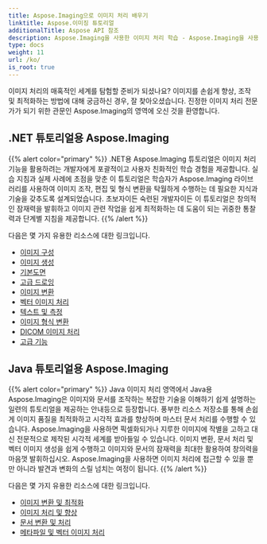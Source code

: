 ```yaml
---
title: Aspose.Imaging으로 이미지 처리 배우기
linktitle: Aspose.이미징 튜토리얼
additionalTitle: Aspose API 참조
description: Aspose.Imaging을 사용한 이미지 처리 학습 - Aspose.Imaging을 사용하여 이미지 조작 및 향상 기술을 마스터하세요. 지금 고급 이미지 처리의 세계에 빠져보세요.
type: docs
weight: 11
url: /ko/
is_root: true
---
```


이미지 처리의 매혹적인 세계를 탐험할 준비가 되셨나요? 이미지를 손쉽게 향상, 조작 및 최적화하는 방법에 대해 궁금하신 경우, 잘 찾아오셨습니다. 진정한 이미지 처리 전문가가 되기 위한 관문인 Aspose.Imaging의 영역에 오신 것을 환영합니다.

## .NET 튜토리얼용 Aspose.Imaging
{{% alert color="primary" %}}
.NET용 Aspose.Imaging 튜토리얼은 이미지 처리 기능을 활용하려는 개발자에게 포괄적이고 사용자 친화적인 학습 경험을 제공합니다. 실습 지침과 실제 사례에 초점을 맞춘 이 튜토리얼은 학습자가 Aspose.Imaging 라이브러리를 사용하여 이미지 조작, 편집 및 형식 변환을 탁월하게 수행하는 데 필요한 지식과 기술을 갖추도록 설계되었습니다. 초보자이든 숙련된 개발자이든 이 튜토리얼은 창의적인 잠재력을 발휘하고 이미지 관련 작업을 쉽게 최적화하는 데 도움이 되는 귀중한 통찰력과 단계별 지침을 제공합니다.
{{% /alert %}}

다음은 몇 가지 유용한 리소스에 대한 링크입니다.
 
- [이미지 구성](./net/image-composition/)
- [이미지 생성](./net/image-creation/)
- [기본도면](./net/basic-drawing/)
- [고급 드로잉](./net/advanced-drawing/)
- [이미지 변환](./net/image-transformation/)
- [벡터 이미지 처리](./net/vector-image-processing/)
- [텍스트 및 측정](./net/text-and-measurements/)
- [이미지 형식 변환](./net/image-format-conversion/)
- [DICOM 이미지 처리](./net/dicom-image-processing/)
- [고급 기능](./net/advanced-features/)


## Java 튜토리얼용 Aspose.Imaging
{{% alert color="primary" %}}
Java 이미지 처리 영역에서 Java용 Aspose.Imaging은 이미지와 문서를 조작하는 복잡한 기술을 이해하기 쉽게 설명하는 일련의 튜토리얼을 제공하는 안내등으로 등장합니다. 풍부한 리소스 저장소를 통해 손쉽게 이미지 품질을 최적화하고 시각적 효과를 향상하며 마스터 문서 처리를 수행할 수 있습니다. Aspose.Imaging을 사용하면 픽셀화되거나 지루한 이미지에 작별을 고하고 대신 전문적으로 제작된 시각적 세계를 받아들일 수 있습니다. 이미지 변환, 문서 처리 및 벡터 이미지 생성을 쉽게 수행하고 이미지와 문서의 잠재력을 최대한 활용하여 창의력을 마음껏 발휘하십시오. Aspose.Imaging을 사용하면 이미지 처리에 접근할 수 있을 뿐만 아니라 발견과 변화의 스릴 넘치는 여정이 됩니다.
{{% /alert %}}

다음은 몇 가지 유용한 리소스에 대한 링크입니다.
 
- [이미지 변환 및 최적화](./java/image-conversion-and-optimization/)
- [이미지 처리 및 향상](./java/image-processing-and-enhancement/)
- [문서 변환 및 처리](./java/document-conversion-and-processing/)
- [메타파일 및 벡터 이미지 처리](./java/metafile-and-vector-image-handling/)

